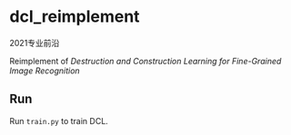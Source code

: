 # dcl_reimplement
2021专业前沿

Reimplement of *Destruction and Construction Learning for Fine-Grained Image Recognition*


## Run

Run `train.py` to train DCL.
